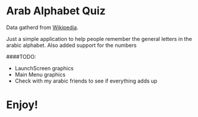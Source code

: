 # Arab Alphabet Quiz

Data gatherd from [Wikipedia](https://en.wikipedia.org/wiki/Arabic_alphabet).  

Just a simple application to help people remember the general letters in the arabic alphabet.
Also added support for the numbers

####TODO: 
* LaunchScreen graphics
* Main Menu graphics
* Check with my arabic friends to see if everything adds up

# Enjoy!

